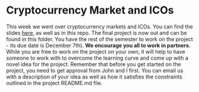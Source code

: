 # Cryptocurrency Market and ICOs

This week we went over cryptocurrency markets and ICOs. You can find the slides [here](https://docs.google.com/presentation/d/1Q_MVeM3Kf5ePAYY6m1Od1Eus-zRTKmGtLZE3Rr50bTY/edit?usp=sharing), as well as in this repo. The final project is now out and can be found in this folder. You have the rest of the semester to work on the project - its due date is December 7th). **We encourage you all to work in partners.** While you are free to work on the project on your own, it will help to have someone to work with to overcome the learning curve and come up with a novel idea for the project. Remember that before you get started on the project, you need to get approval from John and I first. You can email us with a description of your idea as well as how it satisfies the constraints outlined in the project README.md file.